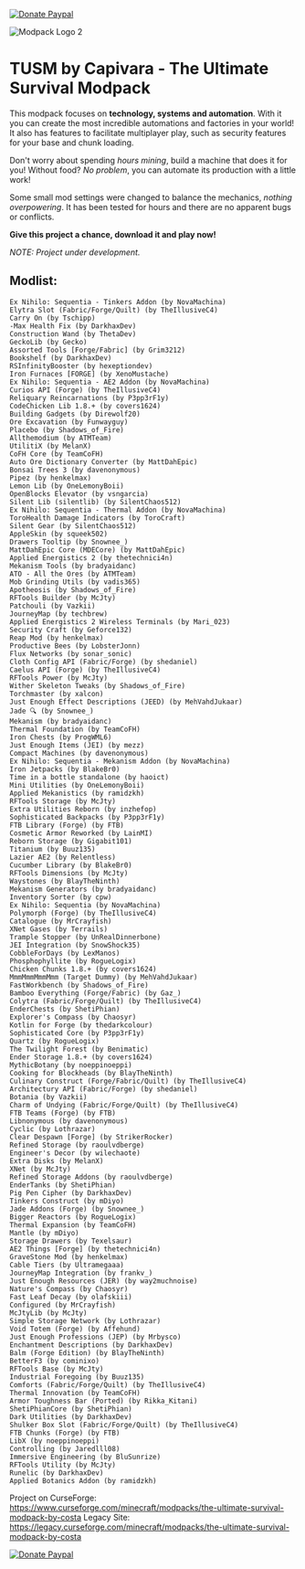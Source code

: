 [![Donate Paypal](https://www.paypalobjects.com/en_US/i/btn/btn_donate_LG.gif)](https://www.paypal.com/donate/?hosted_button_id=473VQVGUB9HL8)

![Modpack Logo 2](https://github.com/GabrielOsvair/TUSM-by-_Costa/assets/67530921/d2b7433f-0719-4c8e-a45f-38b4e4098bbd)

# **TUSM by Capivara - The Ultimate Survival Modpack**

This modpack focuses on **technology, systems and automation**. With it you can create the most incredible automations and factories in your world! It also has features to facilitate multiplayer play, such as security features for your base and chunk loading.

Don't worry about spending *hours mining*, build a machine that does it for you! Without food? *No problem*, you can automate its production with a little work!

Some small mod settings were changed to balance the mechanics, *nothing overpowering*. It has been tested for hours and there are no apparent bugs or conflicts.

**Give this project a chance, download it and play now!**

  *NOTE: Project under development.*


## Modlist:
```
Ex Nihilo: Sequentia - Tinkers Addon (by NovaMachina)
Elytra Slot (Fabric/Forge/Quilt) (by TheIllusiveC4)
Carry On (by Tschipp)
-Max Health Fix (by DarkhaxDev)
Construction Wand (by ThetaDev)
GeckoLib (by Gecko)
Assorted Tools [Forge/Fabric] (by Grim3212)
Bookshelf (by DarkhaxDev)
RSInfinityBooster (by hexeptiondev)
Iron Furnaces [FORGE] (by XenoMustache)
Ex Nihilo: Sequentia - AE2 Addon (by NovaMachina)
Curios API (Forge) (by TheIllusiveC4)
Reliquary Reincarnations (by P3pp3rF1y)
CodeChicken Lib 1.8.+ (by covers1624)
Building Gadgets (by Direwolf20)
Ore Excavation (by Funwayguy)
Placebo (by Shadows_of_Fire)
Allthemodium (by ATMTeam)
UtilitiX (by MelanX)
CoFH Core (by TeamCoFH)
Auto Ore Dictionary Converter (by MattDahEpic)
Bonsai Trees 3 (by davenonymous)
Pipez (by henkelmax)
Lemon Lib (by OneLemonyBoii)
OpenBlocks Elevator (by vsngarcia)
Silent Lib (silentlib) (by SilentChaos512)
Ex Nihilo: Sequentia - Thermal Addon (by NovaMachina)
ToroHealth Damage Indicators (by ToroCraft)
Silent Gear (by SilentChaos512)
AppleSkin (by squeek502)
Drawers Tooltip (by Snownee_)
MattDahEpic Core (MDECore) (by MattDahEpic)
Applied Energistics 2 (by thetechnici4n)
Mekanism Tools (by bradyaidanc)
ATO - All the Ores (by ATMTeam)
Mob Grinding Utils (by vadis365)
Apotheosis (by Shadows_of_Fire)
RFTools Builder (by McJty)
Patchouli (by Vazkii)
JourneyMap (by techbrew)
Applied Energistics 2 Wireless Terminals (by Mari_023)
Security Craft (by Geforce132)
Reap Mod (by henkelmax)
Productive Bees (by LobsterJonn)
Flux Networks (by sonar_sonic)
Cloth Config API (Fabric/Forge) (by shedaniel)
Caelus API (Forge) (by TheIllusiveC4)
RFTools Power (by McJty)
Wither Skeleton Tweaks (by Shadows_of_Fire)
Torchmaster (by xalcon)
Just Enough Effect Descriptions (JEED) (by MehVahdJukaar)
Jade 🔍 (by Snownee_)
Mekanism (by bradyaidanc)
Thermal Foundation (by TeamCoFH)
Iron Chests (by ProgWML6)
Just Enough Items (JEI) (by mezz)
Compact Machines (by davenonymous)
Ex Nihilo: Sequentia - Mekanism Addon (by NovaMachina)
Iron Jetpacks (by BlakeBr0)
Time in a bottle standalone (by haoict)
Mini Utilities (by OneLemonyBoii)
Applied Mekanistics (by ramidzkh)
RFTools Storage (by McJty)
Extra Utilities Reborn (by inzhefop)
Sophisticated Backpacks (by P3pp3rF1y)
FTB Library (Forge) (by FTB)
Cosmetic Armor Reworked (by LainMI)
Reborn Storage (by Gigabit101)
Titanium (by Buuz135)
Lazier AE2 (by Relentless)
Cucumber Library (by BlakeBr0)
RFTools Dimensions (by McJty)
Waystones (by BlayTheNinth)
Mekanism Generators (by bradyaidanc)
Inventory Sorter (by cpw)
Ex Nihilo: Sequentia (by NovaMachina)
Polymorph (Forge) (by TheIllusiveC4)
Catalogue (by MrCrayfish)
XNet Gases (by Terrails)
Trample Stopper (by UnRealDinnerbone)
JEI Integration (by SnowShock35)
CobbleForDays (by LexManos)
Phosphophyllite (by RogueLogix)
Chicken Chunks 1.8.+ (by covers1624)
MmmMmmMmmMmm (Target Dummy) (by MehVahdJukaar)
FastWorkbench (by Shadows_of_Fire)
Bamboo Everything (Forge/Fabric) (by Gaz_)
Colytra (Fabric/Forge/Quilt) (by TheIllusiveC4)
EnderChests (by ShetiPhian)
Explorer's Compass (by Chaosyr)
Kotlin for Forge (by thedarkcolour)
Sophisticated Core (by P3pp3rF1y)
Quartz (by RogueLogix)
The Twilight Forest (by Benimatic)
Ender Storage 1.8.+ (by covers1624)
MythicBotany (by noeppinoeppi)
Cooking for Blockheads (by BlayTheNinth)
Culinary Construct (Forge/Fabric/Quilt) (by TheIllusiveC4)
Architectury API (Fabric/Forge) (by shedaniel)
Botania (by Vazkii)
Charm of Undying (Fabric/Forge/Quilt) (by TheIllusiveC4)
FTB Teams (Forge) (by FTB)
Libnonymous (by davenonymous)
Cyclic (by Lothrazar)
Clear Despawn [Forge] (by StrikerRocker)
Refined Storage (by raoulvdberge)
Engineer's Decor (by wilechaote)
Extra Disks (by MelanX)
XNet (by McJty)
Refined Storage Addons (by raoulvdberge)
EnderTanks (by ShetiPhian)
Pig Pen Cipher (by DarkhaxDev)
Tinkers Construct (by mDiyo)
Jade Addons (Forge) (by Snownee_)
Bigger Reactors (by RogueLogix)
Thermal Expansion (by TeamCoFH)
Mantle (by mDiyo)
Storage Drawers (by Texelsaur)
AE2 Things [Forge] (by thetechnici4n)
GraveStone Mod (by henkelmax)
Cable Tiers (by Ultramegaaa)
JourneyMap Integration (by frankv_)
Just Enough Resources (JER) (by way2muchnoise)
Nature's Compass (by Chaosyr)
Fast Leaf Decay (by olafskiii)
Configured (by MrCrayfish)
McJtyLib (by McJty)
Simple Storage Network (by Lothrazar)
Void Totem (Forge) (by Affehund)
Just Enough Professions (JEP) (by Mrbysco)
Enchantment Descriptions (by DarkhaxDev)
Balm (Forge Edition) (by BlayTheNinth)
BetterF3 (by cominixo)
RFTools Base (by McJty)
Industrial Foregoing (by Buuz135)
Comforts (Fabric/Forge/Quilt) (by TheIllusiveC4)
Thermal Innovation (by TeamCoFH)
Armor Toughness Bar (Ported) (by Rikka_Kitani)
ShetiPhianCore (by ShetiPhian)
Dark Utilities (by DarkhaxDev)
Shulker Box Slot (Fabric/Forge/Quilt) (by TheIllusiveC4)
FTB Chunks (Forge) (by FTB)
LibX (by noeppinoeppi)
Controlling (by Jaredlll08)
Immersive Engineering (by BluSunrize)
RFTools Utility (by McJty)
Runelic (by DarkhaxDev)
Applied Botanics Addon (by ramidzkh)
```

Project on CurseForge: https://www.curseforge.com/minecraft/modpacks/the-ultimate-survival-modpack-by-costa
Legacy Site: https://legacy.curseforge.com/minecraft/modpacks/the-ultimate-survival-modpack-by-costa

[![Donate Paypal](https://www.paypalobjects.com/en_US/i/btn/btn_donate_LG.gif)](https://www.paypal.com/donate/?hosted_button_id=473VQVGUB9HL8)
